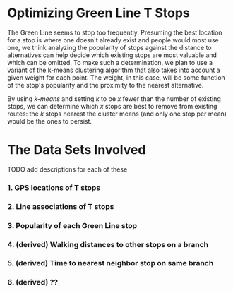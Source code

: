 Optimizing Green Line T Stops
=============================

The Green Line seems to stop too frequently. Presuming the best location for a stop is where one doesn't already exist and people would most use one, we think analyzing the popularity of stops against the distance to alternatives can help decide which existing stops are most valuable and which can be omitted. To make such a determination, we plan to use a variant of the k-means clustering algorithm that also takes into account a given weight for each point. The weight, in this case, will be some function of the stop's popularity and the proximity to the nearest alternative.

By using *k-means* and setting *k* to be *x* fewer than the number of existing stops, we can determine which *x* stops are best to remove from existing routes: the *k* stops nearest the cluster means (and only one stop per mean) would be the ones to persist.

# The Data Sets Involved
TODO add descriptions for each of these

### 1. GPS locations of T stops

### 2. Line associations of T stops

### 3. Popularity of each Green Line stop

### 4. (derived) Walking distances to other stops on a branch

### 5. (derived) Time to nearest neighbor stop on same branch

### 6. (derived) ??
